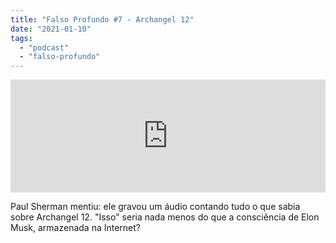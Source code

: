 ```yaml
---
title: "Falso Profundo #7 - Archangel 12"
date: "2021-01-10"
tags: 
  - "podcast"
  - "falso-profundo"
---
```


<iframe style="width: 100%; height: 180px;" src="https://anchor.fm/MonoEstéreo/embed/episodes/Falso-Profundo-7---Archangel-12-eooqab" width="100%" height="180px" frameborder="0" scrolling="no"></iframe>

Paul Sherman mentiu: ele gravou um áudio contando tudo o que sabia sobre Archangel 12. "Isso" seria nada menos do que a consciência de Elon Musk, armazenada na Internet?
